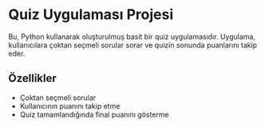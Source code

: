 # Quiz Uygulaması Projesi

Bu, Python kullanarak oluşturulmuş basit bir quiz uygulamasıdır. Uygulama, kullanıcılara çoktan seçmeli sorular sorar ve quizin sonunda puanlarını takip eder.

## Özellikler

- Çoktan seçmeli sorular
- Kullanıcının puanını takip etme
- Quiz tamamlandığında final puanını gösterme
